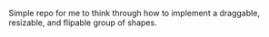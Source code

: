 Simple repo for me to think through how to implement a draggable, resizable, and flipable group of shapes.